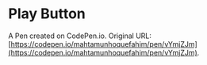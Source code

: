 # Play Button

A Pen created on CodePen.io. Original URL: [https://codepen.io/mahtamunhoquefahim/pen/vYmjZJm](https://codepen.io/mahtamunhoquefahim/pen/vYmjZJm).


